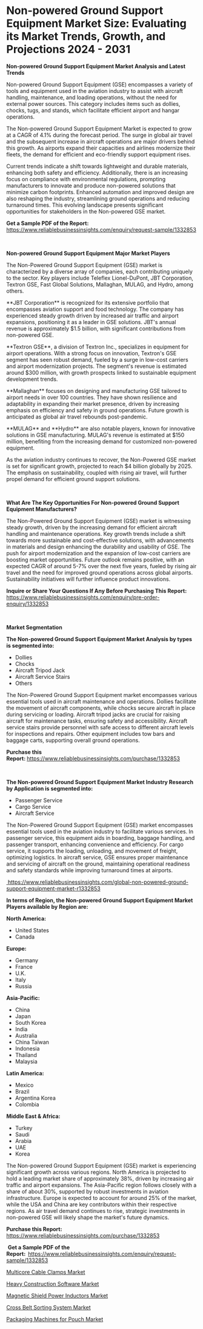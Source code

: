 <p><h1>Non-powered Ground Support Equipment Market Size: Evaluating its Market Trends, Growth, and Projections 2024 - 2031</h1></p><p><strong>Non-powered Ground Support Equipment Market Analysis and Latest Trends</strong></p>
<p><p>Non-powered Ground Support Equipment (GSE) encompasses a variety of tools and equipment used in the aviation industry to assist with aircraft handling, maintenance, and loading operations, without the need for external power sources. This category includes items such as dollies, chocks, tugs, and stands, which facilitate efficient airport and hangar operations.</p><p>The Non-powered Ground Support Equipment Market is expected to grow at a CAGR of 4.1% during the forecast period. The surge in global air travel and the subsequent increase in aircraft operations are major drivers behind this growth. As airports expand their capacities and airlines modernize their fleets, the demand for efficient and eco-friendly support equipment rises. </p><p>Current trends indicate a shift towards lightweight and durable materials, enhancing both safety and efficiency. Additionally, there is an increasing focus on compliance with environmental regulations, prompting manufacturers to innovate and produce non-powered solutions that minimize carbon footprints. Enhanced automation and improved design are also reshaping the industry, streamlining ground operations and reducing turnaround times. This evolving landscape presents significant opportunities for stakeholders in the Non-powered GSE market.</p></p>
<p><strong>Get a Sample PDF of the Report:&nbsp;</strong> <a href="https://www.reliablebusinessinsights.com/enquiry/request-sample/1332853?utm_campaign=1113&utm_medium=2&utm_source=Github&utm_content=ia&utm_term=01102024&utm_id=non-powered-ground-support-equipment">https://www.reliablebusinessinsights.com/enquiry/request-sample/1332853</a></p>
<p>&nbsp;</p>
<p><strong>Non-powered Ground Support Equipment Major Market Players</strong></p>
<p><p>The Non-Powered Ground Support Equipment (GSE) market is characterized by a diverse array of companies, each contributing uniquely to the sector. Key players include Teleflex Lionel-DuPont, JBT Corporation, Textron GSE, Fast Global Solutions, Mallaghan, MULAG, and Hydro, among others.</p><p>**JBT Corporation** is recognized for its extensive portfolio that encompasses aviation support and food technology. The company has experienced steady growth driven by increased air traffic and airport expansions, positioning it as a leader in GSE solutions. JBT's annual revenue is approximately $1.5 billion, with significant contributions from non-powered GSE.</p><p>**Textron GSE**, a division of Textron Inc., specializes in equipment for airport operations. With a strong focus on innovation, Textron's GSE segment has seen robust demand, fueled by a surge in low-cost carriers and airport modernization projects. The segment's revenue is estimated around $300 million, with growth prospects linked to sustainable equipment development trends.</p><p>**Mallaghan** focuses on designing and manufacturing GSE tailored to airport needs in over 100 countries. They have shown resilience and adaptability in expanding their market presence, driven by increasing emphasis on efficiency and safety in ground operations. Future growth is anticipated as global air travel rebounds post-pandemic.</p><p>**MULAG** and **Hydro** are also notable players, known for innovative solutions in GSE manufacturing. MULAG's revenue is estimated at $150 million, benefiting from the increasing demand for customized non-powered equipment.</p><p>As the aviation industry continues to recover, the Non-Powered GSE market is set for significant growth, projected to reach $4 billion globally by 2025. The emphasis on sustainability, coupled with rising air travel, will further propel demand for efficient ground support solutions.</p></p>
<p>&nbsp;</p>
<p><strong>What Are The Key Opportunities For Non-powered Ground Support Equipment Manufacturers?</strong></p>
<p><p>The Non-Powered Ground Support Equipment (GSE) market is witnessing steady growth, driven by the increasing demand for efficient aircraft handling and maintenance operations. Key growth trends include a shift towards more sustainable and cost-effective solutions, with advancements in materials and design enhancing the durability and usability of GSE. The push for airport modernization and the expansion of low-cost carriers are boosting market opportunities. Future outlook remains positive, with an expected CAGR of around 5-7% over the next five years, fueled by rising air travel and the need for improved ground operations across global airports. Sustainability initiatives will further influence product innovations.</p></p>
<p><strong>Inquire or Share Your Questions If Any Before Purchasing This Report:</strong> <a href="https://www.reliablebusinessinsights.com/enquiry/pre-order-enquiry/1332853?utm_campaign=1113&utm_medium=2&utm_source=Github&utm_content=ia&utm_term=01102024&utm_id=non-powered-ground-support-equipment">https://www.reliablebusinessinsights.com/enquiry/pre-order-enquiry/1332853</a></p>
<p>&nbsp;</p>
<p><strong>Market Segmentation</strong></p>
<p><strong>The Non-powered Ground Support Equipment Market Analysis by types is segmented into:</strong></p>
<p><ul><li>Dollies</li><li>Chocks</li><li>Aircraft Tripod Jack</li><li>Aircraft Service Stairs</li><li>Others</li></ul></p>
<p><p>The Non-Powered Ground Support Equipment market encompasses various essential tools used in aircraft maintenance and operations. Dollies facilitate the movement of aircraft components, while chocks secure aircraft in place during servicing or loading. Aircraft tripod jacks are crucial for raising aircraft for maintenance tasks, ensuring safety and accessibility. Aircraft service stairs provide personnel with safe access to different aircraft levels for inspections and repairs. Other equipment includes tow bars and baggage carts, supporting overall ground operations.</p></p>
<p><strong>Purchase this Report:&nbsp;</strong><a href="https://www.reliablebusinessinsights.com/purchase/1332853?utm_campaign=1113&utm_medium=2&utm_source=Github&utm_content=ia&utm_term=01102024&utm_id=non-powered-ground-support-equipment">https://www.reliablebusinessinsights.com/purchase/1332853</a></p>
<p>&nbsp;</p>
<p><strong>The Non-powered Ground Support Equipment Market Industry Research by Application is segmented into:</strong></p>
<p><ul><li>Passenger Service</li><li>Cargo Service</li><li>Aircraft Service</li></ul></p>
<p><p>The Non-Powered Ground Support Equipment (GSE) market encompasses essential tools used in the aviation industry to facilitate various services. In passenger service, this equipment aids in boarding, baggage handling, and passenger transport, enhancing convenience and efficiency. For cargo service, it supports the loading, unloading, and movement of freight, optimizing logistics. In aircraft service, GSE ensures proper maintenance and servicing of aircraft on the ground, maintaining operational readiness and safety standards while improving turnaround times at airports.</p></p>
<p><a href="https://www.reliablebusinessinsights.com/global-non-powered-ground-support-equipment-market-r1332853?utm_campaign=1113&utm_medium=2&utm_source=Github&utm_content=ia&utm_term=01102024&utm_id=non-powered-ground-support-equipment">&nbsp;https://www.reliablebusinessinsights.com/global-non-powered-ground-support-equipment-market-r1332853</a></p>
<p><strong>In terms of Region, the Non-powered Ground Support Equipment Market Players available by Region are:</strong></p>
<p>
    <p> <strong> North America: </strong>
        <ul>
            <li>United States</li>
            <li>Canada</li>
        </ul>
        </p> 
    <p> <strong> Europe: </strong>
        <ul>
            <li>Germany</li>
            <li>France</li>
            <li>U.K.</li>
            <li>Italy</li>
            <li>Russia</li>
        </ul>
        </p> 
    <p> <strong> Asia-Pacific: </strong>
        <ul>
            <li>China</li>
            <li>Japan</li>
            <li>South Korea</li>
            <li>India</li>
            <li>Australia</li>
            <li>China Taiwan</li>
            <li>Indonesia</li>
            <li>Thailand</li>
            <li>Malaysia</li>
        </ul>
        </p> 
    <p> <strong> Latin America: </strong>
        <ul>
            <li>Mexico</li>
            <li>Brazil</li>
            <li>Argentina Korea</li>
            <li>Colombia</li>
        </ul>
        </p> 
    <p> <strong> Middle East & Africa: </strong>
        <ul>
            <li>Turkey</li>
            <li>Saudi</li>
            <li>Arabia</li>
            <li>UAE</li>
            <li>Korea</li>
        </ul>
    </p>
    </p>
<p><p>The Non-powered Ground Support Equipment (GSE) market is experiencing significant growth across various regions. North America is projected to hold a leading market share of approximately 38%, driven by increasing air traffic and airport expansions. The Asia-Pacific region follows closely with a share of about 30%, supported by robust investments in aviation infrastructure. Europe is expected to account for around 25% of the market, while the USA and China are key contributors within their respective regions. As air travel demand continues to rise, strategic investments in non-powered GSE will likely shape the market's future dynamics.</p></p>
<p><strong>Purchase this Report: </strong><a href="https://www.reliablebusinessinsights.com/purchase/1332853?utm_campaign=1113&utm_medium=2&utm_source=Github&utm_content=ia&utm_term=01102024&utm_id=non-powered-ground-support-equipment">https://www.reliablebusinessinsights.com/purchase/1332853</a></p>
<p>&nbsp;<strong>Get a Sample PDF of the Report:&nbsp;&nbsp;</strong><a href="https://www.reliablebusinessinsights.com/enquiry/request-sample/1332853?utm_campaign=1113&utm_medium=2&utm_source=Github&utm_content=ia&utm_term=01102024&utm_id=non-powered-ground-support-equipment">https://www.reliablebusinessinsights.com/enquiry/request-sample/1332853</a></p>
<p><strong></strong></p>
<p><p><a href="https://issuu.com/reportprime-2/docs/multicore-cable-clamps-market-size-_23a62d2060203a?utm_campaign=1113&utm_medium=2&utm_source=Github&utm_content=ia&utm_term=01102024&utm_id=non-powered-ground-support-equipment">Multicore Cable Clamps Market</a></p><p><a href="https://www.linkedin.com/pulse/comprehensive-look-product-type-cloud-basedon-premises-application-nojnf?utm_campaign=1113&utm_medium=2&utm_source=Github&utm_content=ia&utm_term=01102024&utm_id=non-powered-ground-support-equipment">Heavy Construction Software Market</a></p><p><a href="https://issuu.com/reportprime-2/docs/magnetic-shield-power-inductors-mar_bcab10f0c4affa?utm_campaign=1113&utm_medium=2&utm_source=Github&utm_content=ia&utm_term=01102024&utm_id=non-powered-ground-support-equipment">Magnetic Shield Power Inductors Market</a></p><p><a href="https://github.com/THOMPKINSLEO/Market-Research-Report-List-1/blob/main/cross-belt-sorting-system-market.md?utm_campaign=1113&utm_medium=2&utm_source=Github&utm_content=ia&utm_term=01102024&utm_id=non-powered-ground-support-equipment">Cross Belt Sorting System Market</a></p><p><a href="https://github.com/KimNDobson/Market-Research-Report-List-1/blob/main/packaging-machines-for-pouch-market.md?utm_campaign=1113&utm_medium=2&utm_source=Github&utm_content=ia&utm_term=01102024&utm_id=non-powered-ground-support-equipment">Packaging Machines for Pouch Market</a></p></p>